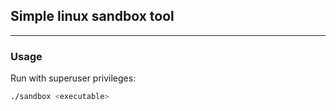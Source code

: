 ## Simple linux sandbox tool
---
### Usage
Run with superuser privileges:
```bash
./sandbox <executable>
```